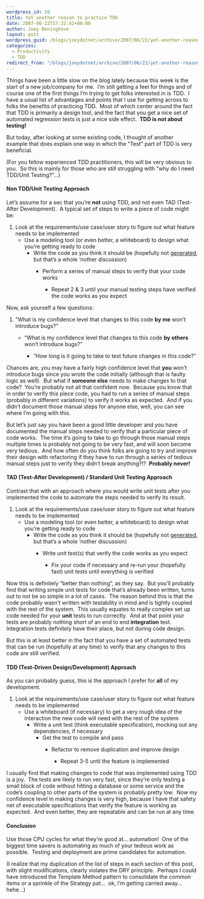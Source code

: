 ```yaml
---
wordpress_id: 18
title: Yet another reason to practice TDD
date: 2007-06-22T17:32:42+00:00
author: Joey Beninghove
layout: post
wordpress_guid: /blogs/joeydotnet/archive/2007/06/22/yet-another-reason-to-practice-tdd.aspx
categories:
  - Productivity
  - TDD
redirect_from: "/blogs/joeydotnet/archive/2007/06/22/yet-another-reason-to-practice-tdd.aspx/"
---
```

Things have been a little slow on the blog lately because this week is the start of a new job/company for me.&nbsp; I&#8217;m still getting a feel for things and of course one of the first things I&#8217;m trying to get folks interested in is TDD.&nbsp; I have a usual list of advantages and points that I use for getting across to folks the benefits of practicing TDD.&nbsp; Most of which center around the fact that TDD is primarily a design tool, and the fact that you get a nice set of automated regression tests is just a nice side effect.&nbsp; **TDD is not about testing!**

But today, after looking at some existing code, I thought of another example&nbsp;that does explain one way in which the &#8220;Test&#8221; part of TDD is very beneficial.

(For&nbsp;you fellow experienced&nbsp;TDD practitioners, this will be very obvious to you.&nbsp; So this is mainly for those who are still struggling with &#8220;why do I need TDD/Unit Testing?&#8221;&#8230;)

#### Non TDD/Unit Testing Approach

Let&#8217;s assume for a sec that you&#8217;re **not** using TDD,&nbsp;and not&nbsp;even TAD (Test-After Development).&nbsp; A typical set of steps to write a piece of code might be:

  1. Look at the requirements/use case/user story to figure out what feature needs to be implemented 
      * Use a modeling tool (or even better, a whiteboard) to design what you&#8217;re getting ready to code 
          * Write the code as you think it should be (hopefully not [generated](http://codebetter.com/blogs/jeffrey.palermo/archive/2007/06/22/xml-is-the-code-of-the-future-so-long-c-say-it-isn-t-so.aspx), but that&#8217;s a whole &#8216;nother discussion) 
              * Perform a series of manual steps to verify that your code works 
                  * Repeat 2 & 3 until your manual testing steps have verified the code works as you expect</ol> 
                Now, ask yourself a&nbsp;few questions:
                
                  1. &#8220;What is my confidence level that changes to this code **by me** won&#8217;t introduce bugs?&#8221; 
                      * &#8220;What is my confidence level that changes to this code **by others** won&#8217;t introduce bugs?&#8221; 
                          * &#8220;How long is it going to&nbsp;take to test future changes in this code?&#8221;</ol> 
                        Chances are, you may have a fairly high confidence level that **you** won&#8217;t introduce bugs since you wrote the code initially (although that is faulty logic as well).&nbsp; But what if **someone else** needs to make changes to that code?&nbsp; You&#8217;re probably not all that confident now.&nbsp; Because you know that in order to verify this piece code, you had to run a series of manual steps (probably in different variations) to verify it works as expected.&nbsp; And if you didn&#8217;t document those manual steps for anyone else, well, you can see where I&#8217;m going with this.
                        
                        But let&#8217;s just say you have been a good little developer and you have documented the manual steps needed to verify that a particular piece of code works.&nbsp; The time it&#8217;s going to take to go through those manual steps multiple times is probably not going to be very fast, and will soon become very tedious.&nbsp; And how often do you think folks are going to try and improve their design with refactoring if they have to run through&nbsp;a series of tedious manual steps just to verify they didn&#8217;t break anything?!?&nbsp; **Probably never!**
                        
                        #### TAD (Test-After Development) / Standard Unit Testing&nbsp;Approach
                        
                        Contrast that with an approach where you would write unit tests after you implemented the code to automate the steps needed to verify its result.&nbsp; 
                        
                          1. Look at the requirements/use case/user story to figure out what feature needs to be implemented 
                              * Use a modeling tool (or even better, a whiteboard) to design what you&#8217;re getting ready to code 
                                  * Write the code as you think it should be (hopefully not [generated](http://codebetter.com/blogs/jeffrey.palermo/archive/2007/06/22/xml-is-the-code-of-the-future-so-long-c-say-it-isn-t-so.aspx), but that&#8217;s a whole &#8216;nother discussion) 
                                      * Write unit test(s) that verify the code works as you expect 
                                          * Fix your code if necessary and re-run your (hopefully fast) unit tests until everything is verified</ol> 
                                        Now this is&nbsp;definitely &#8220;better than nothing&#8221;, as they say.&nbsp; But you&#8217;ll probably find that writing simple unit tests for code that&#8217;s already been written, turns out to not be so simple in a lot of cases.&nbsp; The reason behind this is that the code probably wasn&#8217;t written&nbsp;with testability in mind and is tightly coupled with the rest of the system.&nbsp; This usually equates to really complex set up code&nbsp;needed for your **unit** tests to run correctly.&nbsp; And at that point your tests are probably nothing short of an end to end **integration** test.&nbsp; Integration tests definitely have their place, but not during code design.
                                        
                                        But this is at least better in the fact that you have a set of automated tests that can be run (hopefully at any time) to verify that any changes to this code&nbsp;are still verified.
                                        
                                        #### TDD (Test-Driven Design/Development) Approach
                                        
                                        As you can probably guess, this is the approach I prefer for **all** of my development.&nbsp; 
                                        
                                          1. Look at the requirements/use case/user story to figure out what feature needs to be implemented 
                                              * Use a whiteboard (if necessary)&nbsp;to get a very rough idea of the interaction the new code will need with the rest of the system 
                                                  * Write&nbsp;a&nbsp;unit test (think executable specification), mocking out any dependencies, if necessary 
                                                      * Get the test to compile and pass 
                                                          * Refactor to remove duplication and improve design 
                                                              * Repeat 3-5 until the feature is implemented</ol> 
                                                            I usually find that making changes to code that was implemented using TDD is a joy.&nbsp; The tests are likely to run very fast, since they&#8217;re only testing a small block of code without hitting a database or some service and the code&#8217;s coupling to other parts of the system is probably pretty low.&nbsp;&nbsp;Now my confidence level in making changes is very high, because I have that safety net of executable specifications that verify the feature is working as expected.&nbsp; And even better, they are repeatable and can be run at any time.
                                                            
                                                            #### Conclusion
                                                            
                                                            Use those CPU cycles for what they&#8217;re good at&#8230; automation!&nbsp; One of the biggest time savers is automating as much of your tedious work as possible.&nbsp; Testing and deployment are prime candidates for automation.
                                                            
                                                            (I realize that my duplication of the list of steps in each section of this post, with slight modifications, clearly violates the DRY principle.&nbsp; Perhaps I could have introduced the Template Method pattern to consolidate the common items&nbsp;or a sprinkle of the&nbsp;Strategy pat&#8230;&nbsp; ok, I&#8217;m getting carried away&#8230;&nbsp; hehe&#8230;)